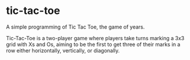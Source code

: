 # tic-tac-toe
A simple programming of Tic Tac Toe, the game of years.

Tic-Tac-Toe is a two-player game where players take turns marking a 3x3 grid with Xs and Os, aiming to be the first to get three of their marks in a row either horizontally, vertically, or diagonally.
